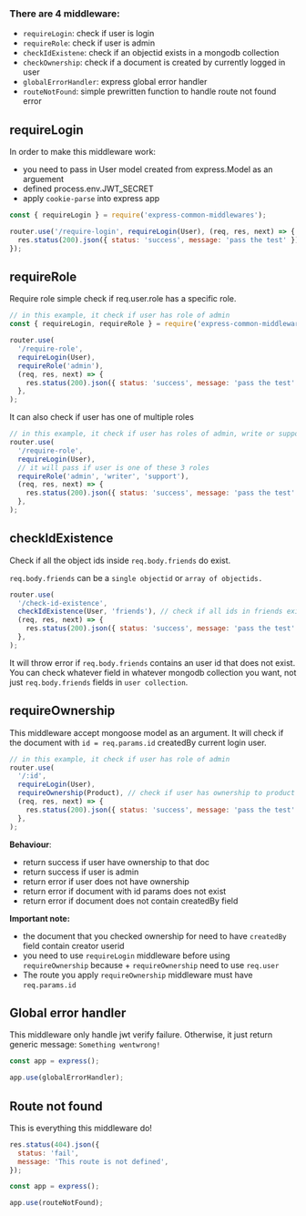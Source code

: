 ### There are 4 middleware:

- `requireLogin`: check if user is login
- `requireRole`: check if user is admin
- `checkIdExistene`: check if an objectid exists in a mongodb collection
- `checkOwnership`: check if a document is created by currently logged in user
- `globalErrorHandler`: express global error handler
- `routeNotFound`: simple prewritten function to handle route not found error

## requireLogin

In order to make this middleware work:

- you need to pass in User model created from express.Model as an arguement
- defined process.env.JWT_SECRET
- apply `cookie-parse` into express app

```javascript
const { requireLogin } = require('express-common-middlewares');

router.use('/require-login', requireLogin(User), (req, res, next) => {
  res.status(200).json({ status: 'success', message: 'pass the test' });
});
```

## requireRole

Require role simple check if req.user.role has a specific role.

```javascript
// in this example, it check if user has role of admin
const { requireLogin, requireRole } = require('express-common-middlewares');

router.use(
  '/require-role',
  requireLogin(User),
  requireRole('admin'),
  (req, res, next) => {
    res.status(200).json({ status: 'success', message: 'pass the test' });
  },
);
```

It can also check if user has one of multiple roles

```javascript
// in this example, it check if user has roles of admin, write or support
router.use(
  '/require-role',
  requireLogin(User),
  // it will pass if user is one of these 3 roles
  requireRole('admin', 'writer', 'support'),
  (req, res, next) => {
    res.status(200).json({ status: 'success', message: 'pass the test' });
  },
);
```

## checkIdExistence

Check if all the object ids inside `req.body.friends` do exist.

`req.body.friends` can be a `single objectid` or `array of objectids.`

```javascript
router.use(
  '/check-id-existence',
  checkIdExistence(User, 'friends'), // check if all ids in friends exist in db
  (req, res, next) => {
    res.status(200).json({ status: 'success', message: 'pass the test' });
  },
);
```

It will throw error if `req.body.friends` contains an user id that does not exist.
You can check whatever field in whatever mongodb collection you want, not just `req.body.friends` fields in `user collection`.

## requireOwnership

This middleware accept mongoose model as an argument.
It will check if the document with `id = req.params.id` createdBy current login user.

```javascript
// in this example, it check if user has role of admin
router.use(
  '/:id',
  requireLogin(User),
  requireOwnership(Product), // check if user has ownership to product with id = req.params.id
  (req, res, next) => {
    res.status(200).json({ status: 'success', message: 'pass the test' });
  },
);
```

**Behaviour**:

- return success if user have ownership to that doc
- return success if user is admin
- return error if user does not have ownership
- return error if document with id params does not exist
- return error if document does not contain createdBy field

**Important note:**

- the document that you checked ownership for need to have `createdBy` field contain creator userid
- you need to use `requireLogin` middleware before using `requireOwnership` because + `requireOwnership` need to use `req.user`
- The route you apply `requireOwnership` middleware must have `req.params.id`

## Global error handler

This middleware only handle jwt verify failure.
Otherwise, it just return generic message: `Something wentwrong!`

```javascript
const app = express();

app.use(globalErrorHandler);
```

## Route not found

This is everything this middleware do!

```javascript
res.status(404).json({
  status: 'fail',
  message: 'This route is not defined',
});
```

```javascript
const app = express();

app.use(routeNotFound);
```
